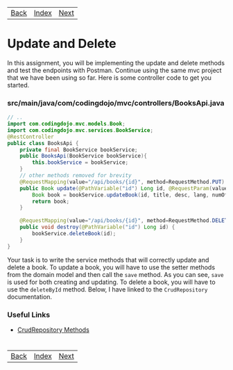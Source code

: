 <table width="100%">
    <tr>
        <td><a href="./006_Services.md">Back</a></td>
        <td><a href="../../Index.md">Index</a></td>
        <td><a href="./008_Index.md">Next</a></td>
    </tr>
</table>

#

#   Update and Delete
In this assignment, you will be implementing the update and delete methods and test the endpoints with Postman. Continue using the same mvc project that we have been using so far. Here is some controller code to get you started.

### __src/main/java/com/codingdojo/mvc/controllers/BooksApi.java__
```java
// ..
import com.codingdojo.mvc.models.Book;
import com.codingdojo.mvc.services.BookService;
@RestController
public class BooksApi {
    private final BookService bookService;
    public BooksApi(BookService bookService){
        this.bookService = bookService;
    }
    // other methods removed for brevity
    @RequestMapping(value="/api/books/{id}", method=RequestMethod.PUT)
    public Book update(@PathVariable("id") Long id, @RequestParam(value="title") String title, @RequestParam(value="description") String desc, @RequestParam(value="language") String lang, @RequestParam(value="pages") Integer numOfPages) {
        Book book = bookService.updateBook(id, title, desc, lang, numOfPages);
        return book;
    }
    
    @RequestMapping(value="/api/books/{id}", method=RequestMethod.DELETE)
    public void destroy(@PathVariable("id") Long id) {
        bookService.deleteBook(id);
    }
}
```
Your task is to write the service methods that will correctly update and delete a book. To update a book, you will have to use the setter methods from the domain model and then call the `save` method. As you can see, `save` is used for both creating and updating. To delete a book, you will have to use the `deleteById` method. Below, I have linked to the `CrudRepository` documentation.

### __Useful Links__
*   [CrudRepository Methods](https://docs.spring.io/spring-data/commons/docs/current/api/org/springframework/data/repository/CrudRepository.html)

#

[]()
<table width="100%">
    <tr>
        <td><a href="./006_Services.md">Back</a></td>
        <td><a href="../../Index.md">Index</a></td>
        <td><a href="./008_Index.md">Next</a></td>
    </tr>
</table>